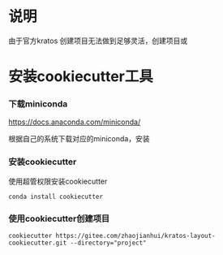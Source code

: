 # 说明

由于官方kratos 创建项目无法做到足够灵活，创建项目或

# 安装cookiecutter工具

### 下载miniconda
https://docs.anaconda.com/miniconda/

根据自己的系统下载对应的miniconda，安装

### 安装cookiecutter
使用超管权限安装cookiecutter
```shell
conda install cookiecutter
```

### 使用cookiecutter创建项目
```shell
cookiecutter https://gitee.com/zhaojianhui/kratos-layout-cookiecutter.git --directory="project"
```